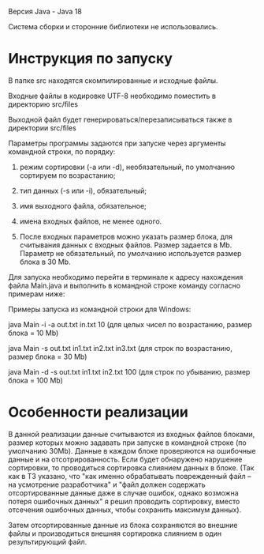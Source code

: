 Версия Java - Java 18

Система сборки и сторонние библиотеки не использовались.

# Инструкция по запуску
В папке src находятся скомпилированные и исходные файлы.

Входные файлы в кодировке UTF-8 необходимо поместить в директорию src/files

Выходной файл будет генерироваться/перезаписываться также в директории src/files



Параметры программы задаются при запуске через аргументы командной строки, по порядку: 

1. режим сортировки (-a или -d), необязательный, по умолчанию сортируем по возрастанию; 
 
2. тип данных (-s или -i), обязательный; 
 
3. имя выходного файла, обязательное; 
 
4. имена входных файлов, не менее одного. 

5. После входных параметров можно указать размер блока, для считывания данных с входных файлов. Размер задается в Mb. 
Параметр не обязательный, по умолчанию используется размер блока в 30 Mb.

Для запуска необходимо перейти в терминале к адресу нахождения файла Main.java и выполнить в командной строке команду согласно примерам ниже:


Примеры запуска из командной строки для Windows:

java Main -i -a out.txt in.txt 10 (для целых чисел по возрастанию, размер блока = 10 Mb)

java Main -s out.txt in1.txt in2.txt in3.txt (для строк по возрастанию, размер блока = 30 Mb)

java Main -d -s out.txt in1.txt in2.txt 100 (для строк по убыванию, размер блока = 100 Mb)

# Особенности реализации

В данной реализации данные считываются из входных файлов блоками, размер которых можно задавать при запуске в командной строке (по умолчанию 30Mb).
Данные в каждом блоке проверяются на ошибочные данные и на отсотрированность. 
Если будет обнаружено нарушение сортировки, то проводиться сортировка слиянием данных в блоке. 
(Так как в ТЗ указано, что "как именно обрабатывать поврежденный файл – на усмотрение разработчика"  и "файл должен содержать отсортированные данные даже в случае ошибок, однако 
возможна потеря ошибочных данных" я решил проводить сортировку, вместо отсечения ошибочных данных, чтобы сохранить максимум данных). 

Затем отсортированные данные из блока сохраняются во внешние файлы и производиться внешняя сортировка слиянием в один результирующий файл.





